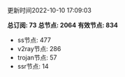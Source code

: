 更新时间2022-10-10 17:09:03

**总订阅: 73**
**总节点: 2064**
**有效节点: 834**
- ss节点: 477
- v2ray节点: 286
- trojan节点: 57
- ssr节点: 14
